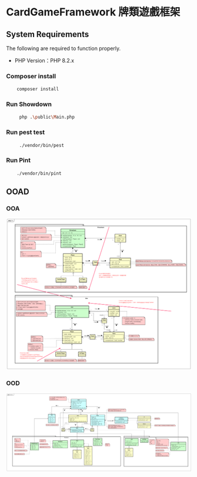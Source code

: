 # CardGameFramework 牌類遊戲框架

## System Requirements

The following are required to function properly.

* PHP Version：PHP 8.2.x

### Composer install

```bash
    composer install
```

### Run Showdown

```bash
     php .\public\Main.php
```

### Run pest test

```bash
     ./vendor/bin/pest
```

### Run Pint

```bash
    ./vendor/bin/pint
```

## OOAD

### OOA

![OOA](./UML/OOA.png)

### OOD

![OOA](./UML/OOD.png)
